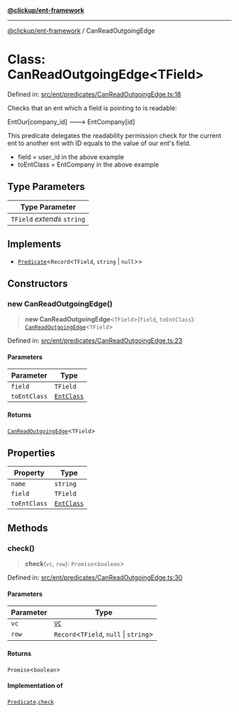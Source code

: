 [**@clickup/ent-framework**](../README.md)

***

[@clickup/ent-framework](../globals.md) / CanReadOutgoingEdge

# Class: CanReadOutgoingEdge\<TField\>

Defined in: [src/ent/predicates/CanReadOutgoingEdge.ts:18](https://github.com/clickup/ent-framework/blob/master/src/ent/predicates/CanReadOutgoingEdge.ts#L18)

Checks that an ent which a field is pointing to is readable:

EntOur[company_id] ---> EntCompany[id]

This predicate delegates the readability permission check for the current ent
to another ent with ID equals to the value of our ent's field.

- field = user_id in the above example
- toEntClass = EntCompany in the above example

## Type Parameters

| Type Parameter |
| ------ |
| `TField` *extends* `string` |

## Implements

- [`Predicate`](../interfaces/Predicate.md)\<`Record`\<`TField`, `string` \| `null`\>\>

## Constructors

### new CanReadOutgoingEdge()

> **new CanReadOutgoingEdge**\<`TField`\>(`field`, `toEntClass`): [`CanReadOutgoingEdge`](CanReadOutgoingEdge.md)\<`TField`\>

Defined in: [src/ent/predicates/CanReadOutgoingEdge.ts:23](https://github.com/clickup/ent-framework/blob/master/src/ent/predicates/CanReadOutgoingEdge.ts#L23)

#### Parameters

| Parameter | Type |
| ------ | ------ |
| `field` | `TField` |
| `toEntClass` | [`EntClass`](../interfaces/EntClass.md) |

#### Returns

[`CanReadOutgoingEdge`](CanReadOutgoingEdge.md)\<`TField`\>

## Properties

| Property | Type |
| ------ | ------ |
| <a id="name"></a> `name` | `string` |
| <a id="field-1"></a> `field` | `TField` |
| <a id="toentclass-1"></a> `toEntClass` | [`EntClass`](../interfaces/EntClass.md) |

## Methods

### check()

> **check**(`vc`, `row`): `Promise`\<`boolean`\>

Defined in: [src/ent/predicates/CanReadOutgoingEdge.ts:30](https://github.com/clickup/ent-framework/blob/master/src/ent/predicates/CanReadOutgoingEdge.ts#L30)

#### Parameters

| Parameter | Type |
| ------ | ------ |
| `vc` | [`VC`](VC.md) |
| `row` | `Record`\<`TField`, `null` \| `string`\> |

#### Returns

`Promise`\<`boolean`\>

#### Implementation of

[`Predicate`](../interfaces/Predicate.md).[`check`](../interfaces/Predicate.md#check)
